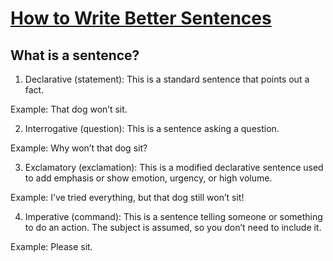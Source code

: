 # [How to Write Better Sentences](https://www.grammarly.com/blog/sentences)

## What is a sentence?

1. Declarative (statement): This is a standard sentence that points out a fact.

Example: That dog won’t sit.

2. Interrogative (question): This is a sentence asking a question.

Example: Why won’t that dog sit?

3. Exclamatory (exclamation): This is a modified declarative sentence used to add emphasis or show emotion, urgency, or high volume.

Example: I’ve tried everything, but that dog still won’t sit!

4. Imperative (command): This is a sentence telling someone or something to do an action. The subject is assumed, so you don’t need to include it.

Example: Please sit.
